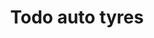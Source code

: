 ---
title: "Todo auto tyres"
url: /puerto-la-cruz/todo-auto-tyres/
shop: reparación de automóviles
---
